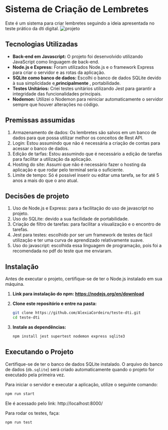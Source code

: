 # Sistema de Criação de Lembretes

Este é um sistema para criar lembretes seguindo a ideia apresentada no teste prático da dti digital.
![projeto](https://github.com/AlexiaCordeiro/teste-dti/assets/84211729/2e9a1bfb-9497-4fd9-ad64-98e7abab43cc)
## Tecnologias Utilizadas

- **Back-end em Javascript:** O projeto foi desenvolvido utilizando JavaScript como linguagem de back-end.
- **Node.js e Express:** Foram utilizados Node.js e o framework Express para criar o servidor e as rotas da aplicação.
- **SQLite como banco de dados:** Escolhi o banco de dados SQLite devido à sua simplicidade e,**principalmente** , portabilidade.
- **Testes Unitários:** Criei testes unitários utilizando Jest para garantir a integridade das funcionalidades principais.
- **Nodemon:** Utilizei o Nodemon para reiniciar automaticamente o servidor sempre que houver alterações no código.

## Premissas assumidas
1. Armazenamento de dados: Os lembretes são salvos em um banco de dados para que possa utilizar melhor os conceitos de Rest API.
2. Login: Estou assumindo que não é necessária a criação de contas para acessar o banco de dados.
3. Edição de tarfas: Estou assumindo que é necessário a edição de tarefas para facilitar a utilização da aplicação.
4. Hosting do site: Assumi que não é necessário fazer o hosting da aplicação e que rodar pelo terminal seria o suficiente.
5. Limite de tempo: Só é possível inserir ou editar uma tarefa, se for até 5 anos a mais do que o ano atual.

## Decisões de projeto
1. Uso de Node.js e Express: para a facilitação do uso de javascript no projeto.
2. Uso do SQLite: devido a sua facilidade de portabilidade.
3. Criação de filtro de tarefas: para facilitar a visualização e o encontro de tarefas.
4. Jest para testes: escolhido por ser um framework de testes de fácil utilização e ter uma curva de aprendizado relativamente suave.
5. Uso do javascript: escolhida essa linguagem de programação, pois foi a recomendada no pdf do teste que me enviaram.

## Instalação

Antes de executar o projeto, certifique-se de ter o Node.js instalado em sua máquina.
1. **Link para instalação do npm: https://nodejs.org/en/download**
2. **Clone este repositório e entre na pasta:**

    ```bash
    git clone https://github.com/AlexiaCordeiro/teste-dti.git
    cd teste-dti
    ```

2. **Instale as dependências:**

    ```bash
    npm install jest supertest nodemon express sqlite3
    ```

## Executando o Projeto

Certifique-se de ter o banco de dados SQLite instalado. O arquivo do banco de dados (`db.sqlite`) será criado automaticamente quando o projeto for executado pela primeira vez.

Para iniciar o servidor e executar a aplicação, utilize o seguinte comando:

```bash
npm run start
```
Ele é acessado pelo link: http://localhost:8000/

Para rodar os testes, faça:

```bash
npm run test
```
